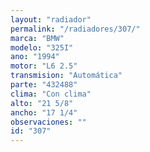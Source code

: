 ```yaml
---
layout: "radiador"
permalink: "/radiadores/307/"
marca: "BMW"
modelo: "325I"
ano: "1994"
motor: "L6 2.5"
transmision: "Automática"
parte: "432488"
clima: "Con clima"
alto: "21 5/8"
ancho: "17 1/4"
observaciones: ""
id: "307"
---
```


